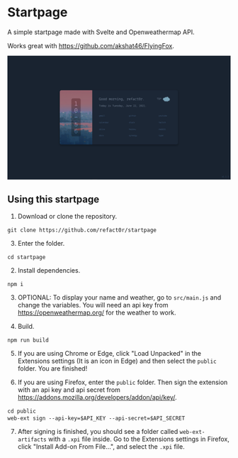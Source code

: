 # Startpage

A simple startpage made with Svelte and Openweathermap API.

Works great with https://github.com/akshat46/FlyingFox.

![preview](./preview.png)

## Using this startpage

1. Download or clone the repository.
```
git clone https://github.com/refact0r/startpage
```

3. Enter the folder.
```
cd startpage
```

2. Install dependencies.
```
npm i
```

3. OPTIONAL: To display your name and weather, go to `src/main.js` and change the variables. You will need an api key from https://openweathermap.org/ for the weather to work.

4. Build.
```
npm run build
```

5. If you are using Chrome or Edge, click "Load Unpacked" in the Extensions settings (It is an icon in Edge) and then select the `public` folder. You are finished!

6. If you are using Firefox, enter the `public` folder. Then sign the extension with an api key and api secret from https://addons.mozilla.org/developers/addon/api/key/.
```
cd public
web-ext sign --api-key=$API_KEY --api-secret=$API_SECRET
```

7. After signing is finished, you should see a folder called `web-ext-artifacts` with a `.xpi` file inside. Go to the Extensions settings in Firefox, click "Install Add-on From File...", and select the `.xpi` file.
